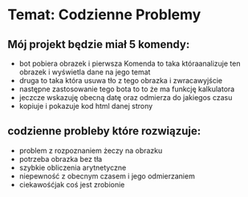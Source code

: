 # Temat: Codzienne Problemy

## Mój projekt będzie miał 5 komendy:

- bot pobiera obrazek i pierwsza Komenda to taka któraanalizuje ten obrazek i wyświetla dane na jego temat
- druga to taka która usuwa tło z tego obrazka i zwracawyjście
- następne zastosowanie tego bota to to że ma funkcję kalkulatora
- jeczcze wskazuję obecną datę oraz odmierza do jakiegos czasu
- kopiuje i pokazuje kod html danej strony

## codzienne probleby które rozwiązuje:

- problem z rozpoznaniem żeczy na obrazku
- potrzeba obrazka bez tła
- szybkie obliczenia arytnetyczne
- niepewność z obecnym czasem i jego odmierzaniem
- ciekawośćjak coś jest zrobionie